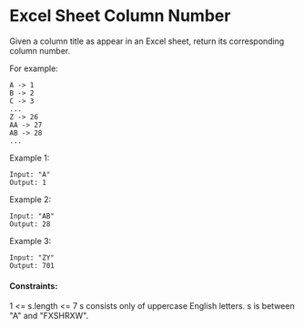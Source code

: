 # Excel Sheet Column Number

Given a column title as appear in an Excel sheet, return its corresponding column number.

For example:

	A -> 1
	B -> 2
	C -> 3
	...
	Z -> 26
	AA -> 27
	AB -> 28 
	...
   
Example 1:

	Input: "A"
	Output: 1

Example 2:

	Input: "AB"
	Output: 28

Example 3:

	Input: "ZY"
	Output: 701
 

#### Constraints:

1 <= s.length <= 7
s consists only of uppercase English letters.
s is between "A" and "FXSHRXW".